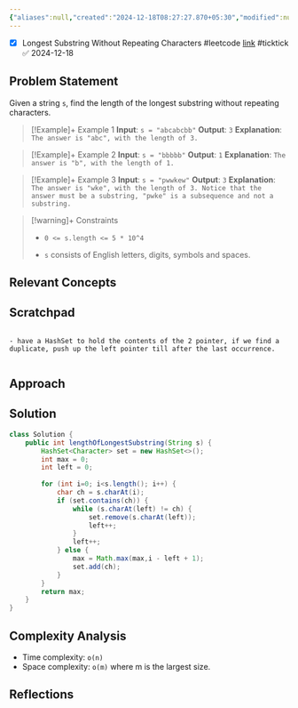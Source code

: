 ```yaml
---
{"aliases":null,"created":"2024-12-18T08:27:27.870+05:30","modified":null,"completed":true,"redo":false,"Perfect":true,"Description":null,"leetcode-index":3,"link":"https://leetcode.com/problems/longest-substring-without-repeating-characters","difficulty":"Medium","tags":["leetcode/hash-table","leetcode/string","leetcode/sliding-window","programming/practice"],"date created":"Wednesday, December 18th 2024, 8:27:27 am","date modified":"Wednesday, December 18th 2024, 9:33:53 am","publish":true,"PassFrontmatter":true,"updated":"2024-12-26T08:34:11.376+05:30"}
---
```



- [x] Longest Substring Without Repeating Characters #leetcode  [link](https://ticktick.com/webapp/#p/674f4562ebbe1a00000002b9/tasks/67624b3d77fc763b4c99522d) #ticktick   ✅ 2024-12-18

## Problem Statement

Given a string `s`, find the length of the longest <span data-keyword="substring-nonempty">substring</span> without repeating characters.

 

>[!Example]+ Example 1
>**Input**: `s = "abcabcbb"`
>**Output**: `3`
>**Explanation**: `The answer is "abc", with the length of 3.
>`

>[!Example]+ Example 2
>**Input**: `s = "bbbbb"`
>**Output**: `1`
>**Explanation**: `The answer is "b", with the length of 1.
>`

>[!Example]+ Example 3
>**Input**: `s = "pwwkew"`
>**Output**: `3`
>**Explanation**: `The answer is "wke", with the length of 3.
>Notice that the answer must be a substring, "pwke" is a subsequence and not a substring.
>`

>[!warning]+ Constraints
>- `0 <= s.length <= 5 * 10^4`
>
>- `s` consists of English letters, digits, symbols and spaces.

## Relevant Concepts
## Scratchpad
```

- have a HashSet to hold the contents of the 2 pointer, if we find a duplicate, push up the left pointer till after the last occurrence.


```
## Approach
## Solution
```Java
class Solution {
    public int lengthOfLongestSubstring(String s) {
        HashSet<Character> set = new HashSet<>();
        int max = 0;
        int left = 0;
        
        for (int i=0; i<s.length(); i++) {
            char ch = s.charAt(i);
            if (set.contains(ch)) {
                while (s.charAt(left) != ch) {
                    set.remove(s.charAt(left));
                    left++;
                }
                left++;
            } else {
                max = Math.max(max,i - left + 1);
                set.add(ch);
            }
        }
        return max;
    }
}
```

## Complexity Analysis
- Time complexity: `o(n)`
- Space complexity: `o(m)` where m is the largest size.

## Reflections
